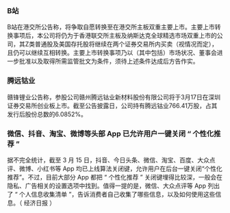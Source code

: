 ### B站
B站在港交所公告称，将争取自愿转换至在港交所主板双重主要上市。主要上市转换事项后，本公司将仍为于香港联交所主板及纳斯达克全球精选市场双重上市的公司，其Z类普通股及美国存托股将继续在两个证券交易所内买卖（视情况而定），且仍可以继续互相转换。主要上市转换事项乃以（其中包括）市场状况、董事会进一步批准以及取得所需监管批文为条件，须待上述条件达成后方告作实。
### 腾远钴业
赣锋锂业公告称，参股公司赣州腾远钴业新材料股份有限公司将于3月17日在深圳证券交易所创业板上市。截至公告披露日，公司持有腾远钴业766.41万股，占其发行后股份总数的6.0852%。
### 微信、抖音、淘宝、微博等头部 App 已允许用户一键关闭 “ 个性化推荐 ”
据不完全统计，截至 3 月 15 日，抖音、今日头条、微信、淘宝、百度、大众点评、微博、小红书等 App 均已上线算法关闭键，允许用户在后台一键关闭“个性化推荐”。不过，目前大部分 App 都把 “ 个性化推荐 ” 关闭键埋得比较深，一般会在隐私、广告相关的设置选项中找到。值得一提的是，微信、大众点评等 App 列出了 “ 个人信息收集清单 ”，告诉消费者自己收集了哪些信息，以及如何使用这些信息。（ 经济日报 ）
